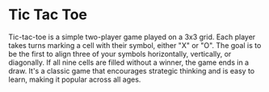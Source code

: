 # Tic Tac Toe

Tic-tac-toe is a simple two-player game played on a 3x3 grid. Each player takes turns marking a cell with their symbol, either "X" or "O". The goal is to be the first to align three of your symbols horizontally, vertically, or diagonally. If all nine cells are filled without a winner, the game ends in a draw. It's a classic game that encourages strategic thinking and is easy to learn, making it popular across all ages.



